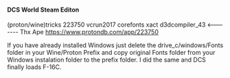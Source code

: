 #### DCS World Steam Editon

(proton/wine)tricks 223750 vcrun2017 corefonts xact d3dcompiler_43  <------- Thx Ape https://www.protondb.com/app/223750

If you have already installed Windows just delete the drive_c/windows/Fonts folder in your Wine/Proton Prefix and copy original Fonts folder from your Windows instalation folder to the prefix folder. I did the same and DCS finally loads F-16C.



